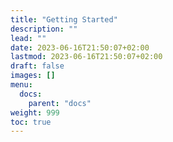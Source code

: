 ```yaml
---
title: "Getting Started"
description: ""
lead: ""
date: 2023-06-16T21:50:07+02:00
lastmod: 2023-06-16T21:50:07+02:00
draft: false
images: []
menu:
  docs:
    parent: "docs"
weight: 999
toc: true
---
```

